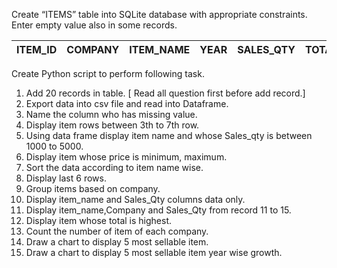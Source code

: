 Create “ITEMS” table into SQLite database with appropriate constraints. 
Enter empty value also in some records.

| ITEM_ID | COMPANY | ITEM_NAME | YEAR | SALES_QTY | TOTAL |
|---------|---------|-----------|------|-----------|-------|


Create Python script to perform following task.
1.	Add 20 records in table. [ Read all question first before add record.]
2.	Export data into csv file and read into Dataframe.
3.	Name the column who has missing value.
4.	Display item rows between 3th to 7th row. 
5.	Using data frame display item name and whose Sales_qty is between 1000 to 5000. 
6.	Display item whose price is minimum, maximum. 
7.	Sort the data according to item name wise. 
8.	Display last 6 rows. 
9.	Group items based on company.
10.	Display item_name and Sales_Qty columns data only.
11.	Display item_name,Company and Sales_Qty from record 11 to 15.
12.	Display item whose total is highest.
13.	Count the number of item of each company.
14.	Draw a chart to display 5 most sellable item.
15.	Draw a chart to display 5 most sellable item year wise growth.
